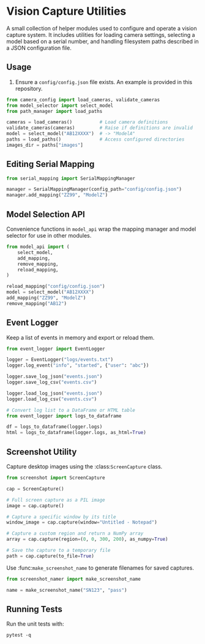 # Vision Capture Utilities

A small collection of helper modules used to configure and operate a vision capture system.
It includes utilities for loading camera settings, selecting a model based on a serial
number, and handling filesystem paths described in a JSON configuration file.

## Usage

1. Ensure a `config/config.json` file exists. An example is provided in this
   repository.

```python
from camera_config import load_cameras, validate_cameras
from model_selector import select_model
from path_manager import load_paths

cameras = load_cameras()          # Load camera definitions
validate_cameras(cameras)         # Raise if definitions are invalid
model = select_model("AB12XXXX")  # -> "ModelA"
paths = load_paths()              # Access configured directories
images_dir = paths["images"]
```

## Editing Serial Mapping

```python
from serial_mapping import SerialMappingManager

manager = SerialMappingManager(config_path="config/config.json")
manager.add_mapping("ZZ99", "ModelZ")
```

## Model Selection API

Convenience functions in ``model_api`` wrap the mapping manager and
model selector for use in other modules.

```python
from model_api import (
    select_model,
    add_mapping,
    remove_mapping,
    reload_mapping,
)

reload_mapping("config/config.json")
model = select_model("AB12XXXX")
add_mapping("ZZ99", "ModelZ")
remove_mapping("AB12")
```

## Event Logger

Keep a list of events in memory and export or reload them.

```python
from event_logger import EventLogger

logger = EventLogger("logs/events.txt")
logger.log_event("info", "started", {"user": "abc"})

logger.save_log_json("events.json")
logger.save_log_csv("events.csv")

logger.load_log_json("events.json")
logger.load_log_csv("events.csv")

# Convert log list to a DataFrame or HTML table
from event_logger import logs_to_dataframe

df = logs_to_dataframe(logger.logs)
html = logs_to_dataframe(logger.logs, as_html=True)
```

## Screenshot Utility

Capture desktop images using the :class:`ScreenCapture` class.

```python
from screenshot import ScreenCapture

cap = ScreenCapture()

# Full screen capture as a PIL image
image = cap.capture()

# Capture a specific window by its title
window_image = cap.capture(window="Untitled - Notepad")

# Capture a custom region and return a NumPy array
array = cap.capture(region=(0, 0, 300, 200), as_numpy=True)

# Save the capture to a temporary file
path = cap.capture(to_file=True)
```

Use :func:`make_screenshot_name` to generate filenames for saved captures.

```python
from screenshot_namer import make_screenshot_name

name = make_screenshot_name("SN123", "pass")
```

## Running Tests

Run the unit tests with:

```
pytest -q
```
